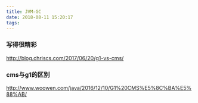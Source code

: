 ```yaml
---
title: JVM-GC
date: 2018-08-11 15:20:17
tags:
---
```


### 写得很精彩
http://blog.chriscs.com/2017/06/20/g1-vs-cms/


### cms与g1的区别
http://www.woowen.com/java/2016/12/10/G1%20CMS%E5%8C%BA%E5%88%AB/